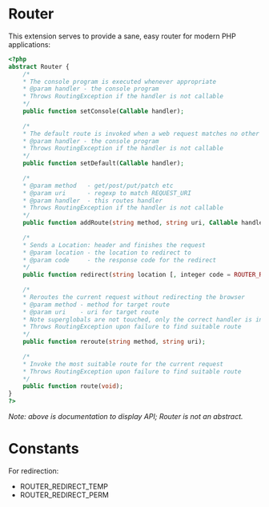 Router
======

This extension serves to provide a sane, easy router for modern PHP applications:

```php
<?php
abstract Router {
	/*
	* The console program is executed whenever appropriate
	* @param handler - the console program
	* Throws RoutingException if the handler is not callable
	*/
	public function setConsole(Callable handler);
	
	/*
	* The default route is invoked when a web request matches no other route
	* @param handler - the console program
	* Throws RoutingException if the handler is not callable
	*/
	public function setDefault(Callable handler);
	
	/*
	* @param method   - get/post/put/patch etc
	* @param uri	  - regexp to match REQUEST_URI
	* @param handler  - this routes handler
	* Throws RoutingException if the handler is not callable
	*/
	public function addRoute(string method, string uri, Callable handler);
	
	/*
	* Sends a Location: header and finishes the request
	* @param location - the location to redirect to
	* @param code     - the response code for the redirect
	*/
	public function redirect(string location [, integer code = ROUTER_REDIRECT_TEMP]);
	
	/*
	* Reroutes the current request without redirecting the browser
	* @param method - method for target route
	* @param uri    - uri for target route
	* Note superglobals are not touched, only the correct handler is invoked
	* Throws RoutingException upon failure to find suitable route
	*/
	public function reroute(string method, string uri);
	
	/*
	* Invoke the most suitable route for the current request
	* Throws RoutingException upon failure to find suitable route
	*/
	public function route(void);
}
?>
```

*Note: above is documentation to display API; Router is not an abstract.*

Constants
=========

For redirection:

  - ROUTER_REDIRECT_TEMP
  - ROUTER_REDIRECT_PERM
